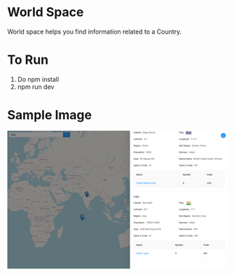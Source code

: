 # World Space
World space helps you find information related to a Country.


# To Run
1) Do npm install  
2) npm run dev  


# Sample Image
![alt text](image.png)
